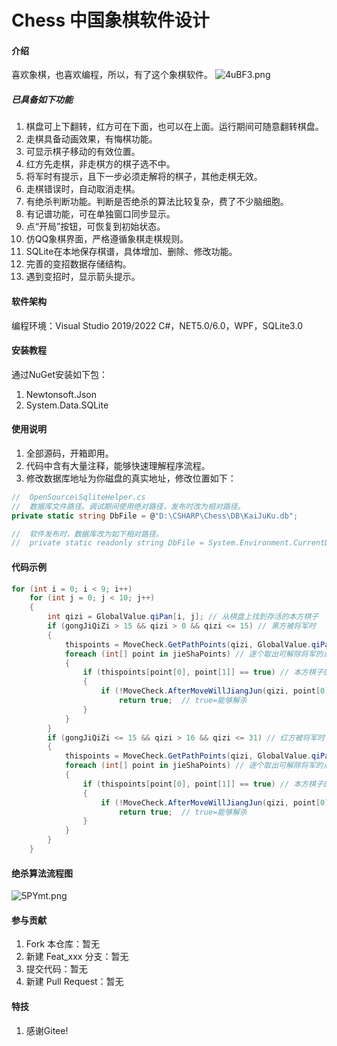# Chess 中国象棋软件设计

#### 介绍
喜欢象棋，也喜欢编程，所以，有了这个象棋软件。
![4uBF3.png](https://s1.328888.xyz/2022/05/07/4uBF3.png)
##### 已具备如下功能
1.  棋盘可上下翻转，红方可在下面，也可以在上面。运行期间可随意翻转棋盘。
2.  走棋具备动画效果，有悔棋功能。
3.  可显示棋子移动的有效位置。
4.  红方先走棋，非走棋方的棋子选不中。
4.  将军时有提示，且下一步必须走解将的棋子，其他走棋无效。
5.  走棋错误时，自动取消走棋。
5.  有绝杀判断功能。判断是否绝杀的算法比较复杂，费了不少脑细胞。
6.  有记谱功能，可在单独窗口同步显示。
7.  点“开局”按钮，可恢复到初始状态。
8.  仿QQ象棋界面，严格遵循象棋走棋规则。
9.  SQLite在本地保存棋谱，具体增加、删除、修改功能。
10. 完善的变招数据存储结构。
11. 遇到变招时，显示箭头提示。

#### 软件架构

编程环境：Visual Studio 2019/2022
C#，NET5.0/6.0，WPF，SQLite3.0

#### 安装教程

通过NuGet安装如下包：
1.  Newtonsoft.Json
2.  System.Data.SQLite


#### 使用说明

1.  全部源码，开箱即用。
2.  代码中含有大量注释，能够快速理解程序流程。
3.  修改数据库地址为你磁盘的真实地址，修改位置如下：
``` c#
//  OpenSource\SqliteHelper.cs
//  数据库文件路径。调试期间使用绝对路径，发布时改为相对路径。
private static string DbFile = @"D:\CSHARP\Chess\DB\KaiJuKu.db";

//  软件发布时，数据库改为如下相对路径。
//  private static readonly string DbFile = System.Environment.CurrentDirectory + @"\DB\KaiJuKu.db";
```  

#### 代码示例

``` c#
for (int i = 0; i < 9; i++)
    for (int j = 0; j < 10; j++)
    {
        int qizi = GlobalValue.qiPan[i, j]; // 从棋盘上找到存活的本方棋子
        if (gongJiQiZi > 15 && qizi > 0 && qizi <= 15) // 黑方被将军时
        {
            thispoints = MoveCheck.GetPathPoints(qizi, GlobalValue.qiPan); // 获得本方棋子的可移动路径
            foreach (int[] point in jieShaPoints) // 逐个取出可解除将军的点位坐标
            {
                if (thispoints[point[0], point[1]] == true) // 本方棋子的可移动路径是否包含解除攻击点
                {
                    if (!MoveCheck.AfterMoveWillJiangJun(qizi, point[0], point[1], GlobalValue.qiPan))
                        return true;  // true=能够解杀
                }
            }
        }
        if (gongJiQiZi <= 15 && qizi > 16 && qizi <= 31) // 红方被将军时
        {
            thispoints = MoveCheck.GetPathPoints(qizi, GlobalValue.qiPan); // 获得本方棋子的可移动路径
            foreach (int[] point in jieShaPoints) // 逐个取出可解除将军的点位坐标
            {
                if (thispoints[point[0], point[1]] == true) // 本方棋子的可移动路径是否包含解除攻击点
                {
                    if (!MoveCheck.AfterMoveWillJiangJun(qizi, point[0], point[1], GlobalValue.qiPan))
                        return true;  // true=能够解杀
                }
            }
        }
    }
```


#### 绝杀算法流程图
![5PYmt.png](https://s1.328888.xyz/2022/06/02/5PYmt.png)
#### 参与贡献

1.  Fork 本仓库：暂无
2.  新建 Feat_xxx 分支：暂无
3.  提交代码：暂无
4.  新建 Pull Request：暂无


#### 特技

1.  感谢Gitee!
